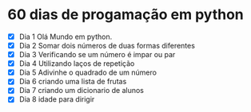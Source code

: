# 60 dias de progamação em python

- [x] Dia 1 Olá Mundo em python.
- [x] Dia 2 Somar dois números de duas formas diferentes
- [x] Dia 3 Verificando se um número é impar ou par 
- [x] Dia 4 Utilizando laços de repetição
- [x] Dia 5 Adivinhe o quadrado de um número
- [x] Dia 6 criando uma lista de frutas
- [x] Dia 7 criando um dicionario de alunos
- [x] Dia 8 idade para dirigir 
